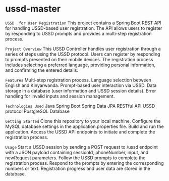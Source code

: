 # ussd-master

`USSD  for User Registration`
This project contains a Spring Boot REST API for handling USSD-based user registration. The API allows users to register by responding to USSD prompts and provides a multi-step registration process.

`Project Overview`
This USSD Controller handles user registration through a series of steps using the USSD protocol. Users can register by responding to prompts presented on their mobile devices. The registration process includes selecting a preferred language, providing personal information, and confirming the entered details.

`Features`
Multi-step registration process.
Language selection between English and Kinyarwanda.
Prompt-based user interaction via USSD.
Data storage in a database (user information and USSD session details).
Error handling for invalid inputs and session management.

`Technologies Used`
Java
Spring Boot
Spring Data JPA
RESTful API
USSD protocol
PostgreSQL Database 

`Getting Started`
Clone this repository to your local machine.
Configure the MySQL database settings in the application.properties file.
Build and run the application.
Access the USSD API endpoints to initiate and complete the registration process.

`Usage`
Start a USSD session by sending a POST request to /ussd endpoint with a JSON payload containing sessionId, phoneNumber, input, and newRequest parameters.
Follow the USSD prompts to complete the registration process.
Respond to the prompts by entering the corresponding numbers or text.
Registration progress and user data are stored in the database.

